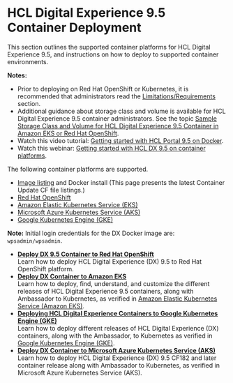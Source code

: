# HCL Digital Experience 9.5 Container Deployment

This section outlines the supported container platforms for HCL Digital Experience 9.5, and instructions on how to deploy to supported container environments.

**Notes:**

-   Prior to deploying on Red Hat OpenShift or Kubernetes, it is recommended that administrators read the [Limitations/Requirements](limitations_requirements.md) section.
-   Additional guidance about storage class and volume is available for HCL Digital Experience 9.5 container administrators. See the topic [Sample Storage Class and Volume for HCL Digital Experience 9.5 Container in Amazon EKS or Red Hat OpenShift](sample_storage_class_volume.md).
-   Watch this video tutorial: [Getting started with HCL Portal 9.5 on Docker](https://youtu.be/GX6Fbv7yidI).
-   Watch this webinar: [Getting started with HCL DX 9.5 on container platforms](https://register.gotowebinar.com/recording/3305440225978389763).

The following container platforms are supported.

-   [Image listing](docker.md) and Docker install \(This page presents the latest Container Update CF file listings.\)
-   [Red Hat OpenShift](openshift.md)
-   [Amazon Elastic Kubernetes Service \(EKS\)](kubernetes_eks.md)
-   [Microsoft Azure Kubernetes Service \(AKS\)](azure_aks.md)
-   [Google Kubernetes Engine \(GKE\)](google_gke.md)

**Note:** Initial login credentials for the DX Docker image are: `wpsadmin/wpsadmin`.

-   **[Deploy DX 9.5 Container to Red Hat OpenShift](../containerization/openshift.md)**  
Learn how to deploy HCL Digital Experience \(DX\) 9.5 to Red Hat OpenShift platform.
-   **[Deploy DX Container to Amazon EKS](../containerization/kubernetes_eks.md)**  
Learn how to deploy, find, understand, and customize the different releases of HCL Digital Experience 9.5 containers, along with Ambassador to Kubernetes, as verified in [Amazon Elastic Kubernetes Service \(Amazon EKS\)](https://aws.amazon.com/eks/).
-   **[Deploying HCL Digital Experience Containers to Google Kubernetes Engine \(GKE\)](../containerization/google_gke.md)**  
Learn how to deploy different releases of HCL Digital Experience \(DX\) containers, along with the Ambassador, to Kubernetes as verified in [Google Kubernetes Engine \(GKE\)](https://console.cloud.google.com/marketplace/details/google-cloud-platform/container-engine).
-   **[Deploy DX Container to Microsoft Azure Kubernetes Service \(AKS\)](../containerization/azure_aks.md)**  
Learn how to deploy HCL Digital Experience \(DX\) 9.5 CF182 and later container release along with Ambassador to Kubernetes, as verified in Microsoft Azure Kubernetes Service \(AKS\).



